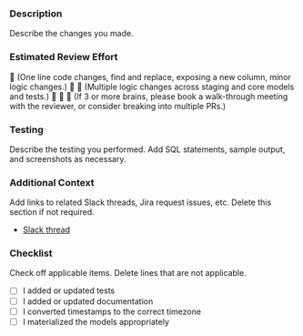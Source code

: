 ### Description
Describe the changes you made.

### Estimated Review Effort
:brain: (One line code changes, find and replace, exposing a new column, minor logic changes.)
:brain: :brain: (Multiple logic changes across staging and core models and tests.)
:brain: :brain: :brain: (If 3 or more brains, please book a walk-through meeting with the reviewer, or consider breaking into multiple PRs.)

### Testing
Describe the testing you performed. Add SQL statements, sample output, and screenshots as necessary.

### Additional Context
Add links to related Slack threads, Jira request issues, etc. Delete this section if not required.
* [Slack thread](URL)

### Checklist
Check off applicable items. Delete lines that are not applicable.
* [ ] I added or updated tests
* [ ] I added or updated documentation
* [ ] I converted timestamps to the correct timezone
* [ ] I materialized the models appropriately
